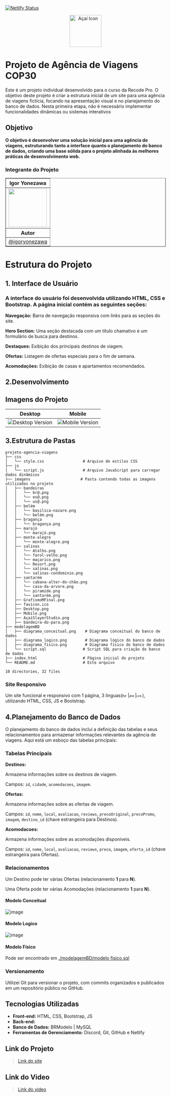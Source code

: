 [![Netlify Status](https://api.netlify.com/api/v1/badges/8b1c1495-21d6-493b-9d10-636badef857c/deploy-status)](https://app.netlify.com/sites/saboreieopara/deploys)

<p align="center">
    <img src="./imagens/AçaíSlayerStudio.png" alt="Açaí Icon" width="100" height="100">
</p>

# Projeto de Agência de Viagens COP30

Este é um projeto individual desenvolvido para o curso da Recode Pro. O objetivo deste projeto é criar a estrutura inicial de um site para uma agência de viagens fictícia, focando na apresentação visual e no planejamento do banco de dados. Nesta primeira etapa, não é necessário implementar funcionalidades dinâmicas ou sistemas interativos

## Objetivo

**O objetivo é desenvolver uma solução inicial para uma agência de viagens, estruturando tanto a interface quanto o planejamento do banco de dados, criando uma base sólida para o projeto alinhada às melhores práticas de desenvolvimento web.**

### Integrante do Projeto

<table border="1" align="center">
    <tr>
        <th>Igor Yonezawa</th>
    </tr>
    <tr>
        <td><img src="https://github.com/user-attachments/assets/d9b6eb93-c317-4dd3-9ad5-f7d71cc8cb97" width="120"></td>
    </tr>
    <tr>
        <th>Autor</th>
    </tr>
    <tr>
        <td align="center"><a href="https://github.com/igoryonezawa">@igoryonezawa</a></td>
    </tr>
</table>


# Estrutura do Projeto

## 1. Interface de Usuário
### A interface do usuário foi desenvolvida utilizando HTML, CSS e Bootstrap. A página inicial contém as seguintes seções:  
**Navegação:** Barra de navegação responsiva com links para as seções do site.

**Hero Section:** Uma seção destacada com um título chamativo e um formulário de busca para destinos.

**Destaques:** Exibição dos principais destinos de viagem.

**Ofertas:** Listagem de ofertas especiais para o fim de semana.

**Acomodações:** Exibição de casas e apartamentos recomendados.



## 2.Desenvolvimento

## Imagens do Projeto

<table>
    <thead>
        <tr>
            <th>Desktop</th>
            <th>Mobile</th>
        </tr>
    </thead>
    <tbody>
        <tr>
            <td><img src="https://github.com/IgorYonezawa/16-03-agenciadeviagem/blob/main/imagens/Desktop.png" alt="Desktop Version"></td>
            <td><img src="https://github.com/IgorYonezawa/16-03-agenciadeviagem/blob/main/imagens/Mobile.png" alt="Mobile Version"></td>
        </tr>
    </tbody>
</table>

## 3.Estrutura de Pastas

```
projeto-agencia-viagens
├── css
│   └── style.css                 # Arquivo de estilos CSS
├── js
│   └── script.js                 # Arquivo JavaScript para carregar dados dinâmicos
├── imagens                      # Pasta contendo todas as imagens utilizadas no projeto
│   ├── bandeiras
│   │   └── br@.png
│   │   └── es@.png
│   │   └── us@.png
│   ├── belém
│   │   └── basilica-nazare.png
│   │   └── belém.png
│   ├── bragança
│   │   └── bragança.png
│   ├── marajó
│   │   └── marajó.png
│   ├── monte-alegre
│   │   └── monte-alegre.png
│   ├── salinas
│   │   └── Atalho.png
│   │   └── farol-velho.png
│   │   └── maçarico.png
│   │   └── Resort.png
│   │   └── salinas.png
│   │   └── salinas-condominio.png
│   ├── santarém
│   │   └── cabana-alter-do-chão.png
│   │   └── casa-da-arvore.png
│   │   └── piramide.png
│   │   └── santarém.png
│   ├── GrafismoMFinal.png
│   ├── favicon.ico
│   ├── Desktop.png
│   ├── Mobile.png
│   ├── AçaíSlayerStudio.png
│   ├── bandeira-do-para.png
├── modelagemBD
│   ├── diagrama_conceitual.png    # Diagrama conceitual do banco de dados
│   ├── diagrama_logico.png        # Diagrama lógico do banco de dados
│   ├── diagrama_fisico.png        # Diagrama físico do banco de dados
│   └── script.sql                # Script SQL para criação do banco de dados
├── index.html                    # Página inicial do projeto
└── README.md                     # Este arquivo

10 directories, 32 files
```

### Site Responsivo

Um site funcional e responsivo com 1 página, 3 linguas(<img src="./imagens/bandeiras/br@.png" alt="br" width="18" height="12">|<img src="./imagens/bandeiras/es@.png" alt="esp" width="18" height="12">|<img src="./imagens/bandeiras/us@.png" alt="usa" width="18" height="12">), utilizando HTML, CSS, JS e Bootstrap.

## 4.Planejamento do Banco de Dados

O planejamento do banco de dados inclui a definição das tabelas e seus relacionamentos para armazenar informações relevantes da agência de viagens. Aqui está um esboço das tabelas principais:

### Tabelas Principais
**Destinos:**

Armazena informações sobre os destinos de viagem.

Campos: `id`, `cidade`, `acomodacoes`, `imagem`.

**Ofertas:**

Armazena informações sobre as ofertas de viagem.

Campos: `id`, `nome`, `local`, `avaliacao`, `reviews`, `precoOriginal`, `precoPromo`, `imagem`, `destino_id` (chave estrangeira para Destinos).

**Acomodacoes:**

Armazena informações sobre as acomodações disponíveis.

Campos: `id`, `nome`, `local`, `avaliacao`, `reviews`, `preco`, `imagem`, `oferta_id` (chave estrangeira para Ofertas).

### Relacionamentos

Um Destino pode ter várias Ofertas (relacionamento **1** para **N**).

Uma Oferta pode ter várias Acomodações (relacionamento **1** para **N**).

#### Modelo Conceitual

![image](https://github.com/IgorYonezawa/16-03-agenciadeviagem/blob/main/modelagemBD/modelo%20conceitual.png)

#### Modelo Logico

![image](https://github.com/IgorYonezawa/16-03-agenciadeviagem/blob/main/modelagemBD/modelo%20logico.png)

#### Modelo Físico

Pode ser encontrado em <a href="https://github.com/IgorYonezawa/16-03-agenciadeviagem/blob/main/modelagemBD/modelo%20fisico.sql">./modelagemBD/modelo fisico.sql</a>

### Versionamento

Utilizei Git para versionar o projeto, com commits organizados e publicados em um repositório público no GitHub.

## Tecnologias Utilizadas

-   **Front-end:** HTML, CSS, Bootstrap, JS
-   **Back-end:** 
-   **Banco de Dados:** BRModelo | MySQL
-   **Ferramentas de Gerenciamento:** Discord, Git, GitHub e Netlify


## Link do Projeto

> <a href="https://saboreieopara.netlify.app/">Link do site</a>

## Link do Video

> <a href="https://www.loom.com/share/8ebff2de53fb4bc6962f33190bf7f403">Link do video</a>

